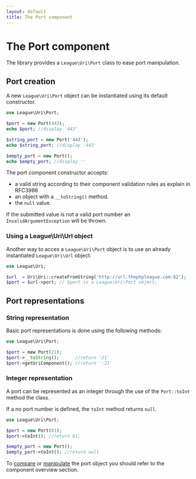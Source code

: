 ```yaml
---
layout: default
title: The Port component
---
```


# The Port component

The library provides a `League\Uri\Port` class to ease port manipulation.

## Port creation

A new `League\Uri\Port` object can be instantiated using its default constructor.

~~~php
use League\Uri\Port;

$port = new Port(443);
echo $port; //display '443'

$string_port = new Port('443');
echo $string_port; //display '443'

$empty_port = new Port();
echo $empty_port; //display ''
~~~

The port component constructor accepts:

- a valid string according to their component validation rules as explain in RFC3986
- an object with a `__toString()` method.
- the `null` value.

<p class="message-warning">If the submitted value is not a valid port number an <code>InvalidArgumentException</code> will be thrown.</p>

### Using a League\Uri\Url object

Another way to acces a `League\Uri\Port` object is to use an already instantiated `League\Uri\Url` object.

~~~php
use League\Uri;

$url  = Uri\Uri::createFromString('http://url.thephpleague.com:82');
$port = $url->port; // $port is a League\Uri\Port object;
~~~

## Port representations

### String representation

Basic port representations is done using the following methods:

~~~php
use League\Uri\Port;

$port = new Port(21);
$port->__toString();      //return '21'
$port->getUriComponent(); //return ':21'
~~~

### Integer representation

A port can be represented as an integer through the use of the `Port::toInt` method the class.

<p class="message-info">If a no port number is defined, the <code>toInt</code> method returns <code>null</code>.</p>

~~~php
use League\Uri\Port;

$port = new Port(81);
$port->toInt(); //return 81;

$empty_port = new Port();
$empty_port->toInt(); //return null
~~~

To [compare](/4.0/components/overview/#components-comparison) or [manipulate](/4.0/components/overview/#components-modification) the port object you should refer to the component overview section.